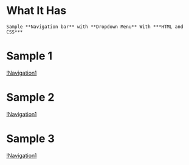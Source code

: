 # What It Has

	Sample **Navigation bar** with **Dropdown Menu** With ***HTML and CSS***
 
# Sample 1

[!Navigation1](./navigation1.png)

# Sample 2

[!Navigation1](./navigation2.png)

# Sample 3

[!Navigation1](./navigation3.png)